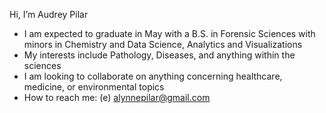 Hi, I’m Audrey Pilar
-  I am expected to graduate in May with a B.S. in Forensic Sciences with minors in Chemistry and Data Science, Analytics and Visualizations
-  My interests include Pathology, Diseases, and anything within the sciences
-  I am looking to collaborate on anything concerning healthcare, medicine, or environmental topics
-  How to reach me: (e) alynnepilar@gmail.com

<!---
alpilar/alpilar is a ✨ special ✨ repository because its `README.md` (this file) appears on your GitHub profile.
You can click the Preview link to take a look at your changes.
--->
